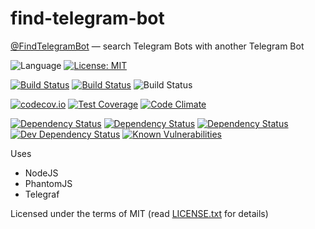 find-telegram-bot
=================

[@FindTelegramBot](https://t.me/FindTelegramBot) — search Telegram Bots with another Telegram Bot

![Language](https://img.shields.io/badge/language-JavaScript-yellow.svg)
[![License: MIT](https://img.shields.io/badge/license-MIT-blue.svg)](LICENSE.txt)

[![Build Status](https://api.travis-ci.org/alopatindev/find-telegram-bot.svg?branch=master)](https://travis-ci.org/alopatindev/find-telegram-bot)
[![Build Status](https://semaphoreci.com/api/v1/alopatindev/find-telegram-bot/branches/master/shields_badge.svg)](https://semaphoreci.com/alopatindev/find-telegram-bot)
![Build Status](https://app.codeship.com/projects/d4379550-d625-0134-2bdf-72577a1b342e/status?branch=master)

[![codecov.io](http://codecov.io/github/alopatindev/find-telegram-bot/coverage.svg?branch=master)](https://codecov.io/github/alopatindev/find-telegram-bot?branch=master)
[![Test Coverage](https://codeclimate.com/github/alopatindev/find-telegram-bot/badges/coverage.svg)](https://codeclimate.com/github/alopatindev/find-telegram-bot/coverage)
[![Code Climate](https://codeclimate.com/github/alopatindev/find-telegram-bot/badges/gpa.svg)](https://codeclimate.com/github/alopatindev/find-telegram-bot)

[![Dependency Status](https://www.versioneye.com/user/projects/58a4f74eb4d2a20055fcb820/badge.svg?style=flat-square)](https://www.versioneye.com/user/projects/58a4f74eb4d2a20055fcb820)
[![Dependency Status](https://david-dm.org/alopatindev/find-telegram-bot.svg)](https://david-dm.org/alopatindev/find-telegram-bot)
[![Dependency Status](https://dependencyci.com/github/alopatindev/find-telegram-bot/badge)](https://dependencyci.com/github/alopatindev/find-telegram-bot)
[![Dev Dependency Status](https://david-dm.org/alopatindev/find-telegram-bot/dev-status.svg)](https://david-dm.org/alopatindev/find-telegram-bot?type=dev)
[![Known Vulnerabilities](https://snyk.io/test/github/alopatindev/find-telegram-bot/badge.svg)](https://snyk.io/test/github/alopatindev/find-telegram-bot)

Uses
- NodeJS
- PhantomJS
- Telegraf

Licensed under the terms of MIT (read [LICENSE.txt](LICENSE.txt) for details)
